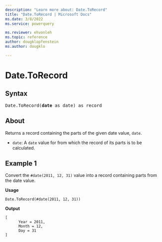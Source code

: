 ```yaml
---
description: "Learn more about: Date.ToRecord"
title: "Date.ToRecord | Microsoft Docs"
ms.date: 3/8/2022
ms.service: powerquery

ms.reviewer: ehvonleh
ms.topic: reference
author: dougklopfenstein
ms.author: dougklo

---
```

# Date.ToRecord

## Syntax

<pre>
Date.ToRecord(<b>date</b> as date) as record
</pre>
  
## About

Returns a record containing the parts of the given date value, `date`.

* `date`: A `date` value for from which the record of its parts is to be calculated.

## Example 1

Convert the `#date(2011, 12, 31)` value into a record containing parts from the date value.

**Usage**

```powerquery-m
Date.ToRecord(#date(2011, 12, 31))
```

**Output**

```powerquery-m
[
      Year = 2011,
      Month = 12,
      Day = 31
]
```
